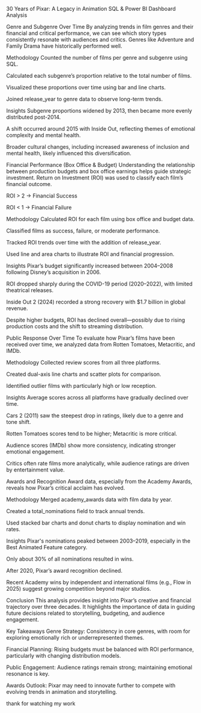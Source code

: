 30 Years of Pixar: A Legacy in Animation
SQL & Power BI Dashboard Analysis

Genre and Subgenre Over Time
By analyzing trends in film genres and their financial and critical performance, we can see which story types consistently resonate with audiences and critics. Genres like Adventure and Family Drama have historically performed well.

Methodology
Counted the number of films per genre and subgenre using SQL.

Calculated each subgenre’s proportion relative to the total number of films.

Visualized these proportions over time using bar and line charts.

Joined release_year to genre data to observe long-term trends.

Insights
Subgenre proportions widened by 2013, then became more evenly distributed post-2014.

A shift occurred around 2015 with Inside Out, reflecting themes of emotional complexity and mental health.

Broader cultural changes, including increased awareness of inclusion and mental health, likely influenced this diversification.

Financial Performance (Box Office & Budget)
Understanding the relationship between production budgets and box office earnings helps guide strategic investment. Return on Investment (ROI) was used to classify each film’s financial outcome.

ROI > 2 → Financial Success

ROI < 1 → Financial Failure

Methodology
Calculated ROI for each film using box office and budget data.

Classified films as success, failure, or moderate performance.

Tracked ROI trends over time with the addition of release_year.

Used line and area charts to illustrate ROI and financial progression.

Insights
Pixar’s budget significantly increased between 2004–2008 following Disney’s acquisition in 2006.

ROI dropped sharply during the COVID-19 period (2020–2022), with limited theatrical releases.

Inside Out 2 (2024) recorded a strong recovery with $1.7 billion in global revenue.

Despite higher budgets, ROI has declined overall—possibly due to rising production costs and the shift to streaming distribution.

Public Response Over Time
To evaluate how Pixar’s films have been received over time, we analyzed data from Rotten Tomatoes, Metacritic, and IMDb.

Methodology
Collected review scores from all three platforms.

Created dual-axis line charts and scatter plots for comparison.

Identified outlier films with particularly high or low reception.

Insights
Average scores across all platforms have gradually declined over time.

Cars 2 (2011) saw the steepest drop in ratings, likely due to a genre and tone shift.

Rotten Tomatoes scores tend to be higher; Metacritic is more critical.

Audience scores (IMDb) show more consistency, indicating stronger emotional engagement.

Critics often rate films more analytically, while audience ratings are driven by entertainment value.

Awards and Recognition
Award data, especially from the Academy Awards, reveals how Pixar’s critical acclaim has evolved.

Methodology
Merged academy_awards data with film data by year.

Created a total_nominations field to track annual trends.

Used stacked bar charts and donut charts to display nomination and win rates.

Insights
Pixar's nominations peaked between 2003–2019, especially in the Best Animated Feature category.

Only about 30% of all nominations resulted in wins.

After 2020, Pixar’s award recognition declined.

Recent Academy wins by independent and international films (e.g., Flow in 2025) suggest growing competition beyond major studios.

Conclusion
This analysis provides insight into Pixar’s creative and financial trajectory over three decades. It highlights the importance of data in guiding future decisions related to storytelling, budgeting, and audience engagement.

Key Takeaways
Genre Strategy: Consistency in core genres, with room for exploring emotionally rich or underrepresented themes.

Financial Planning: Rising budgets must be balanced with ROI performance, particularly with changing distribution models.

Public Engagement: Audience ratings remain strong; maintaining emotional resonance is key.

Awards Outlook: Pixar may need to innovate further to compete with evolving trends in animation and storytelling.

thank for watching my work